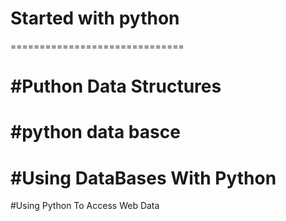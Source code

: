 # Started with python 
==============================

#Puthon Data Structures
========================

#python data basce
==========================

#Using DataBases With Python
===============================

#Using Python To Access Web Data